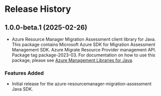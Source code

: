 # Release History

## 1.0.0-beta.1 (2025-02-26)

- Azure Resource Manager Migration Assessment client library for Java. This package contains Microsoft Azure SDK for Migration Assessment Management SDK. Azure Migrate Resource Provider management API. Package tag package-2023-03. For documentation on how to use this package, please see [Azure Management Libraries for Java](https://aka.ms/azsdk/java/mgmt).
### Features Added

- Initial release for the azure-resourcemanager-migration-assessment Java SDK.
